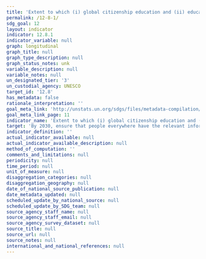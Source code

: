 ```yaml
---
title: 'Extent to which (i) global citizenship education and (ii) education for sustainable development (including climate change education) are mainstreamed in (a) national education policies (b) curricula  (c) teacher education and (d) student assessment'
permalink: /12-8-1/
sdg_goal: 12
layout: indicator
indicator: 12.8.1
indicator_variable: null
graph: longitudinal
graph_title: null
graph_type_description: null
graph_status_notes: unk
variable_description: null
variable_notes: null
un_designated_tier: '3'
un_custodial_agency: UNESCO
target_id: '12.8'
has_metadata: false
rationale_interpretation: ''
goal_meta_link: 'http://unstats.un.org/sdgs/files/metadata-compilation/Metadata-Goal-12.pdf'
goal_meta_link_page: 11
indicator_name: 'Extent to which (i) global citizenship education and (ii) education for sustainable development (including climate change education) are mainstreamed in (a) national education policies (b) curricula  (c) teacher education and (d) student assessment'
target: 'By 2030, ensure that people everywhere have the relevant information and awareness for sustainable development and lifestyles in harmony with nature.'
indicator_definition: ''
actual_indicator_available: null
actual_indicator_available_description: null
method_of_computation: ''
comments_and_limitations: null
periodicity: null
time_period: null
unit_of_measure: null
disaggregation_categories: null
disaggregation_geography: null
date_of_national_source_publication: null
date_metadata_updated: null
scheduled_update_by_national_source: null
scheduled_update_by_SDG_team: null
source_agency_staff_name: null
source_agency_staff_email: null
source_agency_survey_dataset: null
source_title: null
source_url: null
source_notes: null
international_and_national_references: null
---
```

